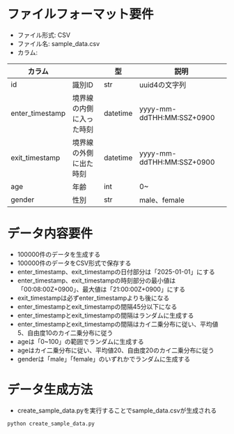 # ファイルフォーマット要件

- ファイル形式: CSV
- ファイル名: sample_data.csv
- カラム:
  
| カラム          |                          | 型       | 説明                 |
| --------------- | ------------------------ | -------- | -------------------- |
| id              | 識別ID                   | str      | uuid4の文字列        |
| enter_timestamp | 境界線の内側に入った時刻 | datetime | yyyy-mm-ddTHH:MM:SSZ+0900 |
| exit_timestamp  | 境界線の外側に出た時刻   | datetime | yyyy-mm-ddTHH:MM:SSZ+0900 |
| age             | 年齢                     | int      | 0~                   |
| gender          | 性別                     | str      | male、female         |

# データ内容要件

- 100000件のデータを生成する
- 100000件のデータをCSV形式で保存する
- enter_timestamp、exit_timestampの日付部分は「2025-01-01」にする
- enter_timestamp、exit_timestampの時刻部分の最小値は「00:08:00Z+0900」、最大値は「21:00:00Z+0900」にする
- exit_timestampは必ずenter_timestampよりも後になる
- enter_timestampとexit_timestampの間隔45分以下になる
- enter_timestampとexit_timestampの間隔はランダムに生成する
- enter_timestampとexit_timestampの間隔はカイ二乗分布に従い、平均値5、自由度10のカイ二乗分布に従う
- ageは「0~100」の範囲でランダムに生成する
- ageはカイ二乗分布に従い、平均値20、自由度20のカイ二乗分布に従う
- genderは「male」「female」のいずれかでランダムに生成する

# データ生成方法

- create_sample_data.pyを実行することでsample_data.csvが生成される

```bash
python create_sample_data.py
```